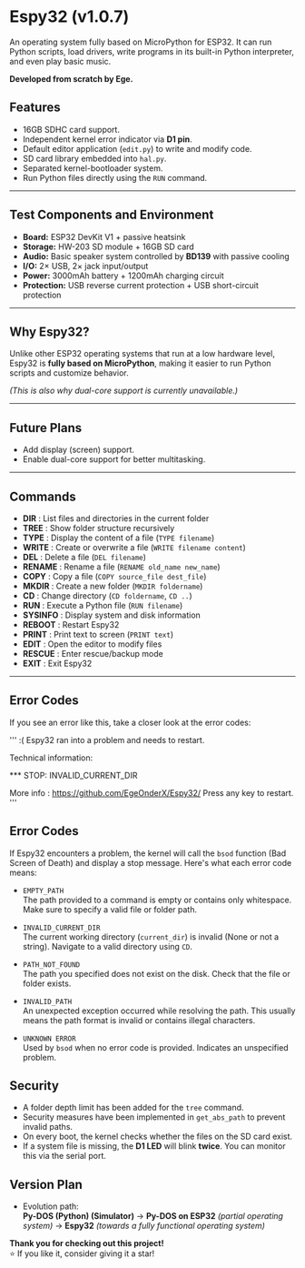 # Espy32 (v1.0.7)
An operating system fully based on MicroPython for ESP32. It can run Python scripts, load drivers, write programs in its built-in Python interpreter, and even play basic music.

**Developed from scratch by Ege.**

## Features
- 16GB SDHC card support.
- Independent kernel error indicator via **D1 pin**.
- Default editor application (`edit.py`) to write and modify code.
- SD card library embedded into `hal.py`.
- Separated kernel-bootloader system.
- Run Python files directly using the `RUN` command.

---

## Test Components and Environment
- **Board:** ESP32 DevKit V1 + passive heatsink  
- **Storage:** HW-203 SD module + 16GB SD card  
- **Audio:** Basic speaker system controlled by **BD139** with passive cooling  
- **I/O:** 2× USB, 2× jack input/output  
- **Power:** 3000mAh battery + 1200mAh charging circuit  
- **Protection:** USB reverse current protection + USB short-circuit protection  

---

## Why Espy32?
Unlike other ESP32 operating systems that run at a low hardware level, Espy32 is **fully based on MicroPython**, making it easier to run Python scripts and customize behavior.  

*(This is also why dual-core support is currently unavailable.)*

---

## Future Plans
- Add display (screen) support.
- Enable dual-core support for better multitasking.

---

## Commands

- **DIR**       : List files and directories in the current folder
- **TREE**      : Show folder structure recursively
- **TYPE**      : Display the content of a file (`TYPE filename`)
- **WRITE**     : Create or overwrite a file (`WRITE filename content`)
- **DEL**       : Delete a file (`DEL filename`)
- **RENAME**    : Rename a file (`RENAME old_name new_name`)
- **COPY**      : Copy a file (`COPY source_file dest_file`)
- **MKDIR**     : Create a new folder (`MKDIR foldername`)
- **CD**        : Change directory (`CD foldername`, `CD ..`)
- **RUN**       : Execute a Python file (`RUN filename`)
- **SYSINFO**   : Display system and disk information
- **REBOOT**    : Restart Espy32
- **PRINT**     : Print text to screen (`PRINT text`)
- **EDIT**      : Open the editor to modify files
- **RESCUE**    : Enter rescue/backup mode
- **EXIT**      : Exit Espy32
---

## Error Codes
If you see an error like this, take a closer look at the error codes:  

'''
:( Espy32 ran into a problem and needs to restart.
            
Technical information:
            
*** STOP: INVALID_CURRENT_DIR

More info : https://github.com/EgeOnderX/Espy32/
Press any key to restart.
'''

## Error Codes
If Espy32 encounters a problem, the kernel will call the `bsod` function (Bad Screen of Death) and display a stop message. Here's what each error code means:

- `EMPTY_PATH`  
  The path provided to a command is empty or contains only whitespace. Make sure to specify a valid file or folder path.

- `INVALID_CURRENT_DIR`  
  The current working directory (`current_dir`) is invalid (None or not a string). Navigate to a valid directory using `CD`.

- `PATH_NOT_FOUND`  
  The path you specified does not exist on the disk. Check that the file or folder exists.

- `INVALID_PATH`  
  An unexpected exception occurred while resolving the path. This usually means the path format is invalid or contains illegal characters.

- `UNKNOWN ERROR`  
  Used by `bsod` when no error code is provided. Indicates an unspecified problem.


## Security
- A folder depth limit has been added for the `tree` command.
- Security measures have been implemented in `get_abs_path` to prevent invalid paths.
- On every boot, the kernel checks whether the files on the SD card exist.
- If a system file is missing, the **D1 LED** will blink **twice**. You can monitor this via the serial port.


## Version Plan
- Evolution path:  
  **Py-DOS (Python) (Simulator)** → **Py-DOS on ESP32** *(partial operating system)* → **Espy32** *(towards a fully functional operating system)*


**Thank you for checking out this project!**  
⭐ If you like it, consider giving it a star!

